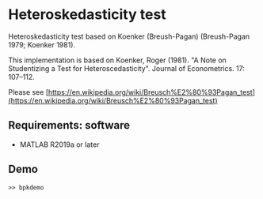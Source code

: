 # Heteroskedasticity test

Heteroskedasticity test based on Koenker (Breush-Pagan) (Breush-Pagan 1979; Koenker 1981).

This implementation is based on Koenker, Roger (1981). "A Note on Studentizing a Test for Heteroscedasticity". Journal of Econometrics. 17: 107–112.

Please see [https://en.wikipedia.org/wiki/Breusch%E2%80%93Pagan_test](https://en.wikipedia.org/wiki/Breusch%E2%80%93Pagan_test)

## Requirements: software
* MATLAB R2019a or later


## Demo
~~~
>> bpkdemo
~~~
